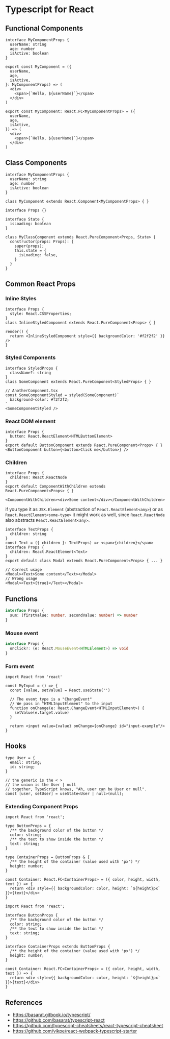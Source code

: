 # Typescript for React

## Functional Components

```tsx
interface MyComponentProps {
  userName: string
  age: number
  isActive: boolean
}

export const MyComponent = ({
  userName,
  age,
  isActive,
}: MyComponentProps) => (
  <div>
    <span>{`Hello, ${userName}`}</span>
  </div>
)

export const MyComponent: React.FC<MyComponentProps> = ({
  userName,
  age,
  isActive,
}) => (
  <div>
    <span>{`Hello, ${userName}`}</span>
  </div>
)
```


## Class Components

```tsx
interface MyComponentProps {
  userName: string
  age: number
  isActive: boolean
}

class MyComponent extends React.Component<MyComponentProps> { }
```

```tsx
interface Props {}

interface State {
  isLoading: boolean
}

class MyClassComponent extends React.PureComponent<Props, State> {
  constructor(props: Props): {
    super(props);
    this.state = {
      isLoading: false,
    }
  }
}
```


## Common React Props

### Inline Styles

```tsx
interface Props {
  style: React.CSSProperties;
}
class InlineStyledComponent extends React.PureComponent<Props> { }

render() {
  return <InlineStyledComponent style={{ backgroundColor: '#f2f2f2' }} />
}
```

### Styled Components

```tsx
interface StyledProps {
  className?: string
}
class SomeComponent extends React.PureComponent<StyledProps> { }

// AnotherComponent.tsx
const SomeComponentStyled = styled(SomeComponent)`
  background-color: #f2f2f2;
`
<SomeComponentStyled />
```

### React DOM element

```tsx
interface Props {
  button: React.ReactElement<HTMLButtonElement>
}
export default ButtonComponent extends React.PureComponent<Props> { }
<ButtonComponent button={<button>Click me</button>} />
```


### Children

```tsx
interface Props {
  children: React.ReactNode
}
export default ComponentWithChildren extends React.PureComponent<Props> { }

<ComponentWithChildren><div>Some content</div></ComponentWithChildren>
```

if you type it as `JSX.Element` (abstraction of `React.ReactElement<any>`) or as `React.ReactElement<some-type>` it might work as well, since `React.ReactNode` also abstracts `React.ReactElement<any>`.


```tsx
interface TextProps {
  children: string
}
const Text = ({ children }: TextProps) => <span>{children}</span>
interface Props {
  children: React.ReactElement<Text>
}
export default class Modal extends React.PureComponent<Props> { ... }

// Correct usage
<Modal><Text>Some content</Text></Modal>
// Wrong usage
<Modal><Text>{true}</Text></Modal>
```


## Functions

```ts
interface Props {
  sum: (firstValue: number, secondValue: number) => number
}
```

### Mouse event

```ts
interface Props {
  onClick?: (e: React.MouseEvent<HTMLElement>) => void
}
```

### Form event

```tsx
import React from 'react'

const MyInput = () => {
  const [value, setValue] = React.useState('')

  // The event type is a "ChangeEvent"
  // We pass in "HTMLInputElement" to the input
  function onChange(e: React.ChangeEvent<HTMLInputElement>) {
    setValue(e.target.value)
  }

  return <input value={value} onChange={onChange} id="input-example"/>
}
```


## Hooks

```tsx
type User = {
  email: string;
  id: string;
}

// the generic is the < >
// the union is the User | null
// together, TypeScript knows, "Ah, user can be User or null".
const [user, setUser] = useState<User | null>(null);
```


### Extending Component Props

```tsx
import React from 'react';

type ButtonProps = {
  /** the background color of the button */
  color: string;
  /** the text to show inside the button */
  text: string;
}

type ContainerProps = ButtonProps & {
  /** the height of the container (value used with 'px') */
  height: number;
}

const Container: React.FC<ContainerProps> = ({ color, height, width, text }) => {
  return <div style={{ backgroundColor: color, height: `${height}px` }}>{text}</div>
}
```

```tsx
import React from 'react';

interface ButtonProps {
  /** the background color of the button */
  color: string;
  /** the text to show inside the button */
  text: string;
}

interface ContainerProps extends ButtonProps {
  /** the height of the container (value used with 'px') */
  height: number;
}

const Container: React.FC<ContainerProps> = ({ color, height, width, text }) => {
  return <div style={{ backgroundColor: color, height: `${height}px` }}>{text}</div>
}
```


## References

- https://basarat.gitbook.io/typescript/
- https://github.com/basarat/typescript-react
- https://github.com/typescript-cheatsheets/react-typescript-cheatsheet
- https://github.com/vikpe/react-webpack-typescript-starter